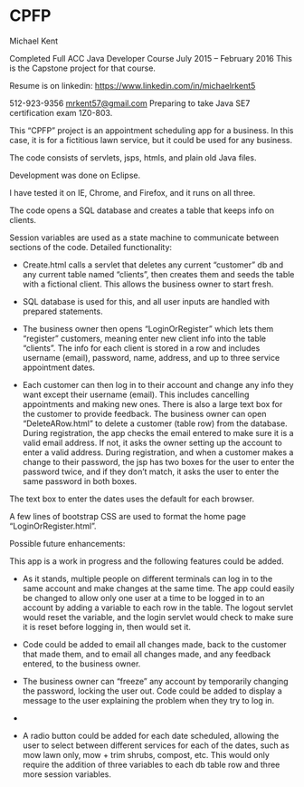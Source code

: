 # CPFP

Michael Kent

Completed Full ACC Java Developer Course  July 2015 – February 2016
This is the Capstone project for that course.

Resume is on linkedin:
https://www.linkedin.com/in/michaelrkent5

512-923-9356       mrkent57@gmail.com
Preparing to take Java SE7 certification exam 1Z0-803.

This “CPFP” project is an appointment scheduling app for a business.  In this case, it is for a fictitious lawn service, but it could be used for any business.

The code consists of servlets, jsps, htmls, and plain old Java files.

Development was done on Eclipse.

I have tested it on IE, Chrome, and Firefox, and it runs on all three.

The code opens a SQL database and  creates a table that keeps info on clients.

Session variables are used as a state machine to communicate between sections of the code.
Detailed functionality:

-  Create.html calls a servlet that deletes any current “customer” db and any current table named “clients”,   then creates them and seeds the table with a fictional client.   This allows the business owner to start fresh.
                                    
-  SQL database is used for this, and all user inputs are   handled with prepared statements.

- The business owner then opens “LoginOrRegister” which lets them “register” customers, meaning enter new client info into the table “clients”.  The info for each client is stored in a row and includes username (email), password, name, address, and up to three service appointment dates.

- Each customer can then log in to their account and change any info they want except their username (email).  This includes cancelling appointments and making new ones.  There is also a large text box for the customer to provide feedback.  The business owner can open “DeleteARow.html” to delete a customer (table row) from the database.
During registration, the app checks the email entered to make sure it is a valid email address.  If not, it asks the owner setting up the account to enter a valid address.
During registration, and when a customer makes a change to their password, the jsp has two boxes for the user to enter the password twice, and if they don’t match, it asks the user to enter the same password in both boxes.

The text box to enter the dates uses the default for each browser.

A few lines of bootstrap CSS are used to format the home page “LoginOrRegister.html”.


Possible future enhancements:

This app is a work in progress and the following features could be added.

-  As it stands, multiple people on different terminals can log in to the same account and make changes at the same time.   The app could easily be changed to allow only one user at a time  to be logged in to an account by adding a variable to each row in the table.   The logout servlet would reset the variable, and the login servlet would check to make sure it is reset before logging in, then would set it.
   
-  Code could be added to email all changes made, back to the customer that made them, and to email all changes made, and any feedback entered, to the business owner.

-   The business owner can “freeze” any account by temporarily changing the password, locking the user out.  Code could be added to display a message to the user explaining the problem when they try to log in.
-   
-  A radio button could be added for each date scheduled, allowing the user to  select between different services for each of the dates, such as mow lawn only, mow + trim shrubs, compost, etc.   This would only require the addition of three variables to each db table row and three more session variables.


